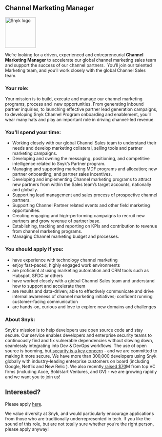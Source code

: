 Channel Marketing Manager
---

<img src="https://res.cloudinary.com/snyk/image/upload/v1537345894/press-kit/brand/logo-black.png" width="100" alt="Snyk logo" />

<p><span style="font-weight: 400;">We’re looking for a driven, experienced and entrepreneurial <strong>Channel Marketing Manager</strong> to accelerate our global channel marketing sales team and support the success of our channel partners.  You’ll join our talented Marketing team, and you’ll work closely with the global Channel Sales team. </span></p>
<h3><strong>Your role:</strong></h3>
<p><span style="font-weight: 400;">Your mission is to build, execute and manage our channel marketing programs, process and  new opportunities. From generating inbound partner inquiries, to launching effective partner lead generation campaigns, to developing Snyk Channel Program onboarding and enablement, you’ll wear many hats and play an important role in driving channel-led revenue. </span></p>
<h3><strong>You’ll spend your time:</strong></h3>
<ul>
<li style="font-weight: 400;"><span style="font-weight: 400;">Working closely with our global Channel Sales team to understand their needs and develop marketing collateral, selling tools and partner marketing campaigns. </span></li>
<li style="font-weight: 400;"><span style="font-weight: 400;">Developing and owning the messaging, positioning, and competitive intelligence related to Snyk’s Partner program. </span></li>
<li style="font-weight: 400;"><span style="font-weight: 400;">Managing and supporting marketing MDF programs and allocation; new partner onboarding; and partner sales incentives.</span></li>
<li style="font-weight: 400;"><span style="font-weight: 400;">Developing and implementing Channel marketing programs to attract new partners from within the Sales team’s target accounts, nationally and globally. </span></li>
<li style="font-weight: 400;"><span style="font-weight: 400;">Supporting lead management and sales process of prospective channel partners. </span></li>
<li style="font-weight: 400;"><span style="font-weight: 400;">Supporting Channel Partner related events and other field marketing opportunities. </span></li>
<li style="font-weight: 400;"><span style="font-weight: 400;">Creating engaging and high-performing campaigns to recruit new partners and grow revenue of partner base. </span></li>
<li style="font-weight: 400;"><span style="font-weight: 400;">Establishing, tracking and reporting on KPIs and contribution to revenue from channel marketing programs. </span></li>
<li style="font-weight: 400;"><span style="font-weight: 400;">Managing Channel marketing budget and processes.</span></li>
</ul>
<h3><strong>You should apply if you:</strong></h3>
<ul>
<li style="font-weight: 400;"><span style="font-weight: 400;">have experience with technology channel marketing </span></li>
<li style="font-weight: 400;"><span style="font-weight: 400;">enjoy fast-paced, highly engaged work environments</span></li>
<li style="font-weight: 400;"><span style="font-weight: 400;">are proficient at using marketing automation and CRM tools such as Hubspot, SFDC or others</span></li>
<li style="font-weight: 400;"><span style="font-weight: 400;">have worked closely with a global Channel Sales team and understand how to support and accelerate them</span></li>
<li style="font-weight: 400;"><span style="font-weight: 400;">are results and data-driven; able to effectively communicate and drive internal awareness of channel marketing initiatives; confident running customer-facing communication</span></li>
<li style="font-weight: 400;"><span style="font-weight: 400;">are hands-on, curious and love to explore new domains and challenges</span></li>
</ul>
<h3><strong>About Snyk:</strong></h3>
<p><span style="font-weight: 400;">Snyk's mission is to help developers use open source code and stay secure. Our service enables developers and enterprise security teams to continuously find and fix vulnerable dependencies without slowing down, seamlessly integrating into Dev &amp; DevOps workflows. The use of open source is booming, but</span><a href="https://snyk.io/stateofossecurity/"><span style="font-weight: 400;"> security is a key concern</span></a><span style="font-weight: 400;"> - and we are committed to making it more secure. We have more than 300,000 developers using Snyk globally with industry-leading enterprise customers on board (including Google, Netflix and New Relic ). We also recently</span><a href="https://techcrunch.com/2018/09/25/snyk-raises-22m-on-a-100m-valuation-to-detect-security-vulnerabilities-in-open-source-code"><span style="font-weight: 400;"> raised $70</span></a><span style="font-weight: 400;">M from top VC firms (including Acce, Boldstart Ventures, and GV) - we are growing rapidly and we want you to join us!</span></p>

Interested?
---

Please apply [here](https://boards.greenhouse.io/snyk/jobs/4453257002#app).

We value diversity at Snyk, and would particularly encourage applications from those who are traditionally underrepresented in tech.
If you like the sound of this role, but are not totally sure whether you’re the right person, please apply anyway!
